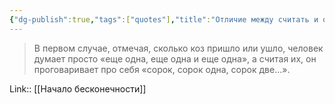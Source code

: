 ```yaml
---
{"dg-publish":true,"tags":["quotes"],"title":"Отличие между считать и отмечать","date":"2021-08-14T18:23:00+03:00","modified_at":"2022-06-15T08:31:07+03:00","alias":"Отличие между считать и отмечать","permalink":"/quotes/202108141823/","dgPassFrontmatter":true}
---
```



> В первом случае, отмечая, сколько коз пришло или ушло, человек думает просто «еще одна, еще одна и еще одна», а считая их, он проговаривает про себя «сорок, сорок одна, сорок две…».

Link:: [[Начало бесконечности]]
